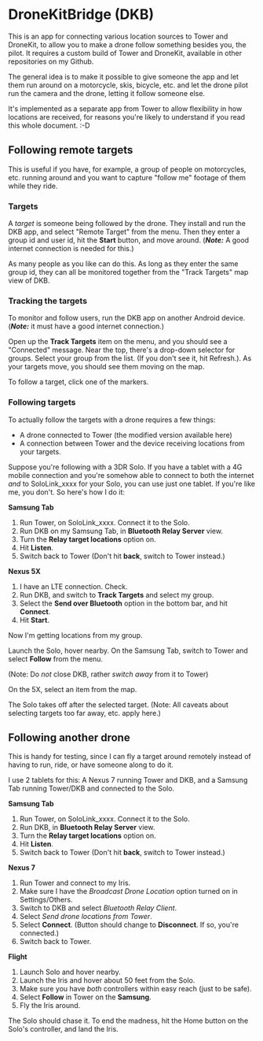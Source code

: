 # DroneKitBridge (DKB)

This is an app for connecting various location sources to Tower and DroneKit, to allow you to make a drone follow 
something besides you, the pilot. It requires a custom build of Tower and DroneKit, available in other repositories
on my Github.

The general idea is to make it possible to give someone the app and let them run around on a motorcycle, skis, bicycle,
etc. and let the drone pilot run the camera and the drone, letting it follow someone else. 

It's implemented as a separate app from Tower to allow flexibility in how locations are received, for reasons you're likely
to understand if you read this whole document. :-D

## Following remote targets

This is useful if you have, for example, a group of people on motorcycles, etc. running around and you want to capture "follow me"
footage of them while they ride.

### Targets
A *target* is someone being followed by the drone. They install and run the DKB app, and select "Remote Target" from the menu.
Then they enter a group id and user id, hit the **Start** button, and move around. (***Note:*** A good internet connection is needed for this.)

As many people as you like can do this. As long as they enter the same group id, they can all be monitored together from the "Track Targets"
map view of DKB.

### Tracking the targets

To monitor and follow users, run the DKB app on another Android device. (***Note:*** it must have a good internet connection.)

Open up the **Track Targets** item on the menu, and you should see a "Connected" message. Near the top, there's a drop-down selector
for groups. Select your group from the list. (If you don't see it, hit Refresh.). As your targets move, you should see them moving
on the map.

To follow a target, click one of the markers.

### Following targets

To actually follow the targets with a drone requires a few things:

* A drone connected to Tower (the modified version available here)
* A connection between Tower and the device receiving locations from your targets.

Suppose you're following with a 3DR Solo. If you have a tablet with a 4G mobile connection and you're somehow able to connect to
both the internet *and* to SoloLink_xxxx for your Solo, you can use just one tablet. If you're like me, you don't. So here's how I do it:

**Samsung Tab**
1. Run Tower, on SoloLink_xxxx. Connect it to the Solo.
2. Run DKB on my Samsung Tab, in **Bluetooth Relay Server** view.
3. Turn the **Relay target locations** option on.
4. Hit **Listen**.
5. Switch back to Tower (Don't hit **back**, switch to Tower instead.)

**Nexus 5X**
1. I have an LTE connection. Check.
2. Run DKB, and switch to **Track Targets** and select my group.
3. Select the **Send over Bluetooth** option in the bottom bar, and hit **Connect**.
4. Hit **Start**.

Now I'm getting locations from my group.

Launch the Solo, hover nearby. On the Samsung Tab, switch to Tower and select **Follow** from the menu.

(Note: Do *not* close DKB, rather *switch away* from it to Tower)

On the 5X, select an item from the map.

The Solo takes off after the selected target. (Note: All caveats about selecting targets too far away, etc. apply here.)

## Following another drone

This is handy for testing, since I can fly a target around remotely instead of having to run, ride, or have someone along to do it.

I use 2 tablets for this: A Nexus 7 running Tower and DKB, and a Samsung Tab running Tower/DKB and connected to the Solo.

**Samsung Tab**
1. Run Tower, on SoloLink_xxxx. Connect it to the Solo.
2. Run DKB, in **Bluetooth Relay Server** view.
3. Turn the **Relay target locations** option on.
4. Hit **Listen**.
5. Switch back to Tower (Don't hit **back**, switch to Tower instead.)

**Nexus 7**
1. Run Tower and connect to my Iris.
2. Make sure I have the *Broadcast Drone Location* option turned on in Settings/Others.
3. Switch to DKB and select *Bluetooth Relay Client*.
4. Select *Send drone locations from Tower*.
5. Select **Connect**. (Button should change to **Disconnect**. If so, you're connected.)
6. Switch back to Tower.

**Flight**
1. Launch Solo and hover nearby.
2. Launch the Iris and hover about 50 feet from the Solo.
3. Make sure you have *both* controllers within easy reach (just to be safe).
4. Select **Follow** in Tower on the **Samsung**.
5. Fly the Iris around.

The Solo should chase it. To end the madness, hit the Home button on the Solo's controller, and land the Iris.

